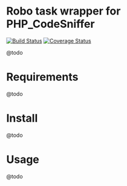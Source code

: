 
# Robo task wrapper for PHP_CodeSniffer

[![Build Status](https://travis-ci.org/Cheppers/robo-phpcs.svg?branch=master)](https://travis-ci.org/Cheppers/robo-phpcs)
[![Coverage Status](https://coveralls.io/repos/github/Cheppers/robo-phpcs/badge.svg?branch=master)](https://coveralls.io/github/Cheppers/robo-phpcs?branch=master)

@todo


# Requirements

@todo


# Install

@todo


# Usage

@todo
